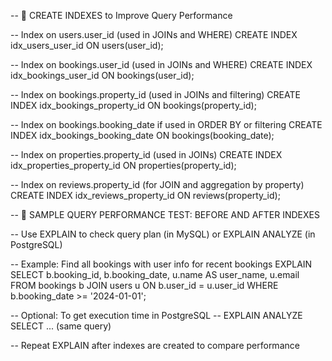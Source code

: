 -- 🔹 CREATE INDEXES to Improve Query Performance

-- Index on users.user_id (used in JOINs and WHERE)
CREATE INDEX idx_users_user_id ON users(user_id);

-- Index on bookings.user_id (used in JOINs and WHERE)
CREATE INDEX idx_bookings_user_id ON bookings(user_id);

-- Index on bookings.property_id (used in JOINs and filtering)
CREATE INDEX idx_bookings_property_id ON bookings(property_id);

-- Index on bookings.booking_date if used in ORDER BY or filtering
CREATE INDEX idx_bookings_booking_date ON bookings(booking_date);

-- Index on properties.property_id (used in JOINs)
CREATE INDEX idx_properties_property_id ON properties(property_id);

-- Index on reviews.property_id (for JOIN and aggregation by property)
CREATE INDEX idx_reviews_property_id ON reviews(property_id);


-- 🔹 SAMPLE QUERY PERFORMANCE TEST: BEFORE AND AFTER INDEXES

-- Use EXPLAIN to check query plan (in MySQL) or EXPLAIN ANALYZE (in PostgreSQL)

-- Example: Find all bookings with user info for recent bookings
EXPLAIN
SELECT 
    b.booking_id,
    b.booking_date,
    u.name AS user_name,
    u.email
FROM 
    bookings b
JOIN 
    users u ON b.user_id = u.user_id
WHERE 
    b.booking_date >= '2024-01-01';

-- Optional: To get execution time in PostgreSQL
-- EXPLAIN ANALYZE SELECT ... (same query)

-- Repeat EXPLAIN after indexes are created to compare performance
